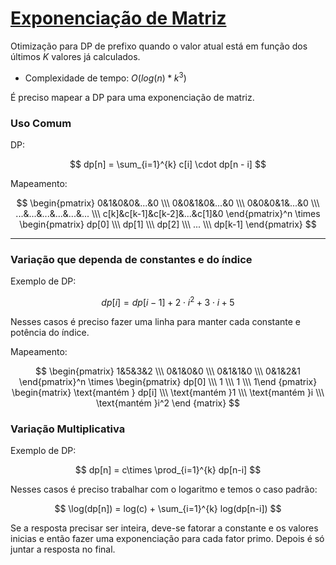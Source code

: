 # [Exponenciação de Matriz](matrix_exp.cpp)

<!-- DESCRIPTION -->
Otimização para DP de prefixo quando o valor atual está em função dos últimos $K$ valores já calculados.   
<!-- DESCRIPTION -->

* Complexidade de tempo: $O(log(n)*k^3)$

É preciso mapear a DP para uma exponenciação de matriz.

### Uso Comum

DP:   

$$ dp[n] = \sum_{i=1}^{k} c[i] \cdot dp[n - i] $$ 

Mapeamento:   

$$ \begin{pmatrix} 0&1&0&0&...&0 \\\ 0&0&1&0&...&0 \\\ 0&0&0&1&...&0 \\\ ...&...&...&...&...&... \\\ c[k]&c[k-1]&c[k-2]&...&c[1]&0 \end{pmatrix}^n \times \begin{pmatrix} dp[0] \\\ dp[1] \\\ dp[2] \\\ ... \\\ dp[k-1] \end{pmatrix} $$

---
### Variação que dependa de **constantes** e do **índice**

Exemplo de DP:   

$$ dp[i] = dp[i-1] + 2 \cdot i^2 + 3 \cdot i + 5 $$

Nesses casos é preciso fazer uma linha para manter cada constante e potência do índice.

Mapeamento:

$$ \begin{pmatrix} 1&5&3&2 \\\ 0&1&0&0 \\\ 0&1&1&0 \\\ 0&1&2&1 \end{pmatrix}^n \times \begin{pmatrix} dp[0]   \\\ 1       \\\ 1       \\\ 1\end {pmatrix} \begin{matrix} \text{mantém } dp[i]   \\\ \text{mantém }1       \\\ \text{mantém }i       \\\ \text{mantém }i^2      \end {matrix} $$

### Variação Multiplicativa

Exemplo de DP:

$$ dp[n] =  c\times \prod_{i=1}^{k} dp[n-i] $$

Nesses casos é preciso trabalhar com o logaritmo e temos o caso padrão:


$$ \log(dp[n]) =  log(c) + \sum_{i=1}^{k} log(dp[n-i]) $$

Se a resposta precisar ser inteira, deve-se fatorar a constante e os valores inicias e então fazer uma exponenciação para cada fator primo. Depois é só juntar a resposta no final.
